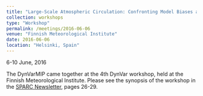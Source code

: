 ```yaml
---
title: "Large-Scale Atmospheric Circulation: Confronting Model Biases and Uncovering Mechanisms"
collection: workshops
type: "Workshop"
permalink: /meetings/2016-06-06
venue: "Finnish Meteorological Institute"
date: 2016-06-06
location: "Helsinki, Spain"
---
```


6-10 June, 2016

The DynVarMIP came together at the 4th DynVar workshop, held at the Finnish Meteorological Institute.  Please see the synopsis of the workshop in the [SPARC Newsletter](https://www.sparc-climate.org/fileadmin/customer/6_Publications/Newsletter_PDF/SPARCnewsletter_No48_Jan2017_web.pdf), pages 26-29.

